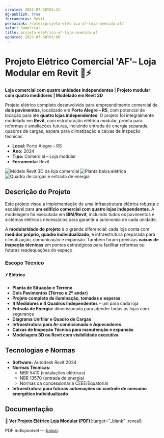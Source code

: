 ```yaml
---
created: 2025-07-30T01:31
dg-publish: true
ferramentas: Revit
permalink: /notes/projeto-eletrico-af-loja-avenida-af/
setor: Comercial
title: projeto-eletrico-af-loja-avenida-af
updated: 2025-07-30T03:06
---
```


# Projeto Elétrico Comercial  'AF'– Loja Modular em Revit 🏪⚡

**Loja comercial com quatro unidades independentes | Projeto modular com quatro medidores | Modelado em Revit 3D**

Projeto elétrico completo desenvolvido para empreendimento comercial de **dois pavimentos**, localizado em **Porto Alegre – RS**, com potencial de locação para até **quatro lojas independentes**. O projeto foi integralmente modelado em **Revit**, com estruturação elétrica modular, pronta para reformas e ampliações futuras, incluindo entrada de energia separada, quadros de cargas, espera para climatização e caixas de inspeção técnicas.

- **Local:** Porto Alegre – RS  
- **Ano:** 2024  
- **Tipo:** Comercial – Loja modular  
- **Ferramenta:** Revit

<div class="project-gallery reveal">
  <img src="/assets/imagens/capa_thumb.jpg_loja-avenida.jpg" alt="Modelo Revit 3D da loja comercial" class="gallery-thumb" loading="lazy">
  <img src="/assets/imagens/planta_thumb.jpg_loja-avenida.jpg" alt="Planta baixa elétrica" class="gallery-thumb" loading="lazy">
  <img src="/assets/imagens/quadro_thumb.jpg_loja-avenida.jpg" alt="Quadro de cargas e entrada de energia" class="gallery-thumb" loading="lazy">
</div>

## Descrição do Projeto

Este projeto visou a implementação de uma infraestrutura elétrica robusta e escalável para **um edifício comercial com quatro lojas independentes**. A modelagem foi executada em **BIM/Revit**, incluindo todos os pavimentos e sistemas elétricos necessários para garantir a autonomia de cada unidade.

A **modularidade do projeto** é o grande diferencial: cada loja conta com **medidor próprio, quadro individualizado**, e infraestrutura preparada para climatização, comunicação e expansão. Também foram previstas **caixas de inspeção técnicas** em pontos estratégicos para facilitar reformas ou futuras readequações do espaço.

### Escopo Técnico

#### ⚡ Elétrica
- **Planta de Situação e Terreno**
- **Dois Pavimentos (Térreo e 2º andar)**
- **Projeto completo de iluminação, tomadas e esperas**
- **4 Medidores e 4 Quadros Independentes** – um para cada loja
- **Entrada de Energia:** dimensionada para atender todas as lojas com segurança
- **Diagrama Unifilar e Quadro de Cargas**
- **Infraestrutura para Ar-condicionado e Aquecedores**
- **Caixas de Inspeção Técnica para manutenção e expansão**
- **Modelagem 3D no Revit com visibilidade executiva**

## Tecnologias e Normas

- **Software:** Autodesk Revit 2024  
- **Normas Técnicas:**  
  - NBR 5410 (instalações elétricas)  
  - NBR 13570 (entrada de energia)  
  - Normas da concessionária CEEE/Equatorial  
- **Infraestrutura para futuras automações ou controle de consumo energético individualizado**

## Documentação

[📄 **Ver Projeto Elétrico Loja Modular (PDF)**](/assets/pdfs/675_arq_av-do-forte_ex_r01_recorte_p1_loja-avenida.pdf){:target="_blank" .reveal}  

<div class="pdf-container reveal">
  <object data="/assets/pdfs/675_arq_av-do-forte_ex_r01_recorte_p1_loja-avenida.pdf#toolbar=0"
          type="application/pdf" width="100%" height="500">
    <p>PDF indisponível — <a href="/assets/pdfs/675_arq_av-do-forte_ex_r01_recorte_p1_loja-avenida.pdf" target="_blank">baixar</a>.</p>
  </object>
</div>